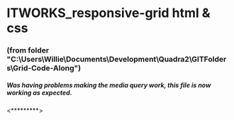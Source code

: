 # ITWORKS_responsive-grid html & css
### (from folder "C:\Users\Willie\Documents\Development\Quadra2\GITFolders\Grid-Code-Along")
##### Was having problems making the media query work, this file is now working as expected.

<*********>
